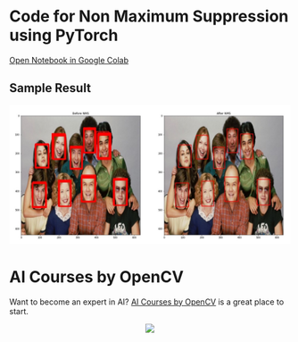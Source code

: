 # Code for Non Maximum Suppression using PyTorch

[Open Notebook in Google Colab](https://colab.research.google.com/github/spmallick/learnopencv/Non-Maximum-Suppression/nms_pytorch.ipynb)

## Sample Result

![](result.jpg)

# AI Courses by OpenCV

Want to become an expert in AI? [AI Courses by OpenCV](https://opencv.org/courses/) is a great place to start. 

<a href="https://opencv.org/courses/">
<p align="center"> 
<img src="https://www.learnopencv.com/wp-content/uploads/2020/04/AI-Courses-By-OpenCV-Github.png">
</p>
</a>

